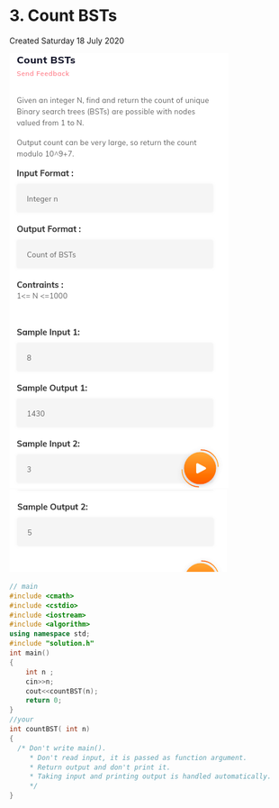 # 3. Count BSTs
Created Saturday 18 July 2020

![](3._Count_BSTs_-_80/pasted_image.png)
![](3._Count_BSTs_-_80/pasted_image001.png)
```c++
// main
#include <cmath>
#include <cstdio>
#include <iostream>
#include <algorithm>
using namespace std;
#include "solution.h"
int main()
{
	int n ;
	cin>>n;
	cout<<countBST(n);
	return 0;
}
//your
int countBST( int n)
{
  /* Don't write main().
     * Don't read input, it is passed as function argument.
     * Return output and don't print it.
     * Taking input and printing output is handled automatically.
     */
}
```
